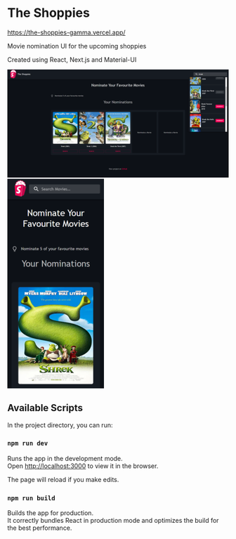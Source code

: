 # The Shoppies

https://the-shoppies-gamma.vercel.app/

Movie nomination UI for the upcoming shoppies

Created using React, Next.js and Material-UI

![Widescreen Screenshot](public/images/widescreen_screenshot.png?raw=true 'Title')
<img src="public/images/iphone_screenshot.png" alt="iPhone x Screenshot" width="220"/>

## Available Scripts

In the project directory, you can run:

### `npm run dev`

Runs the app in the development mode.\
Open [http://localhost:3000](http://localhost:3000) to view it in the browser.

The page will reload if you make edits.

### `npm run build`

Builds the app for production.\
It correctly bundles React in production mode and optimizes the build for the best performance.
